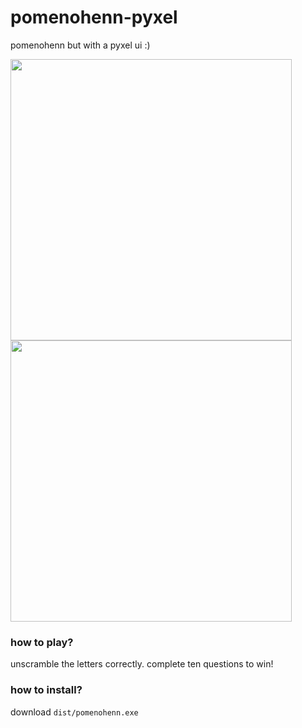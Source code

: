 # pomenohenn-pyxel
pomenohenn but with a pyxel ui :)

 <img src="https://user-images.githubusercontent.com/24848927/141817712-e1a878c4-299b-4185-93dc-ab9d630f5057.png" width="450">
 <img src="https://user-images.githubusercontent.com/24848927/141813387-09d0559d-7cf8-4c53-8b8a-b07df14d81e5.png" width="450">

### how to play?
unscramble the letters correctly. complete ten questions to win!

### how to install?
download `dist/pomenohenn.exe`
